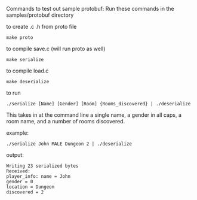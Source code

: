 Commands to test out sample protobuf:
Run these commands in the samples/protobuf directory

to create .c .h from proto file
```
make proto
```
to compile save.c (will run proto as well)
```
make serialize
```

to compile load.c
```
make deserialize
```

to run
```
./serialize [Name] [Gender] [Room] {Rooms_discovered} | ./deserialize
```

This takes in at the command line a single name, a gender in all caps,
a room name, and a number of rooms discovered.

example:
```
./serialize John MALE Dungeon 2 | ./deserialize
```

output:
```
Writing 23 serialized bytes
Received: 
player_info: name = John
gender = 0
location = Dungeon
discovered = 2
```